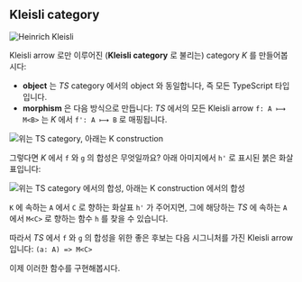 ## Kleisli category

![Heinrich Kleisli](/images/kleisli.jpg)

Kleisli arrow 로만 이루어진 (**Kleisli category** 로 불리는) category _K_ 를 만들어봅시다:

- **object** 는 _TS_ category 에서의 object 와 동일합니다, 즉 모든 TypeScript 타입입니다.
- **morphism** 은 다음 방식으로 만듭니다: _TS_ 에서의 모든 Kleisli arrow `f: A ⟼ M<B>` 는 _K_ 에서 `f': A ⟼ B` 로 매핑됩니다.

![위는 TS category, 아래는 K construction](/images/kleisli_category.png)

그렇다면 _K_ 에서 `f` 와 `g` 의 합성은 무엇일까요? 아래 아미지에서 `h'` 로 표시된 붉은 화살표입니다:

![위는 TS category 에서의 합성, 아래는 K construction 에서의 합성](/images/kleisli_composition.png)

`K` 에 속하는 `A` 에서 `C` 로 향하는 화살표 `h'` 가 주어지면, 그에 해당하는 _TS_ 에 속하는 `A` 에서 `M<C>` 로 향하는 함수 `h` 를 찾을 수 있습니다. 

따라서 _TS_ 에서 `f` 와 `g` 의 합성을 위한 좋은 후보는 다음 시그니처를 가진 Kleisli arrow 입니다: `(a: A) => M<C>`

이제 이러한 함수를 구현해봅시다.
